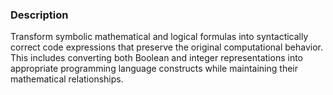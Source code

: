 ### Description

Transform symbolic mathematical and logical formulas into syntactically correct code expressions that preserve the original computational behavior. This includes converting both Boolean and integer representations into appropriate programming language constructs while maintaining their mathematical relationships.
